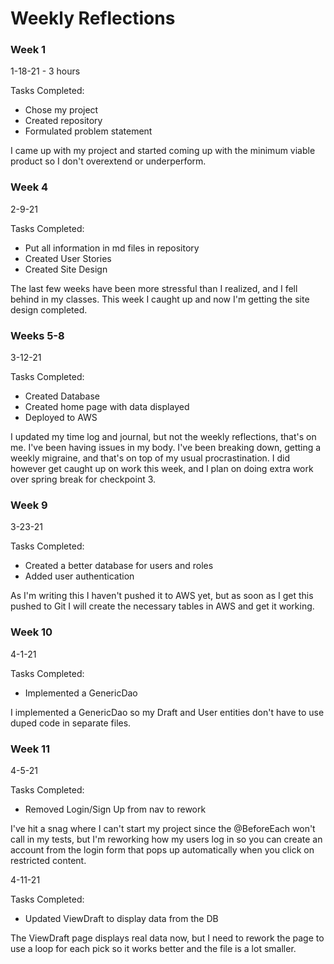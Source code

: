 # Weekly Reflections

### Week 1
1-18-21 - 3 hours

Tasks Completed:
* Chose my project
* Created repository
* Formulated problem statement

I came up with my project and started coming up with the minimum viable product so I don't overextend or underperform.

### Week 4
2-9-21

Tasks Completed:
* Put all information in md files in repository
* Created User Stories
* Created Site Design

The last few weeks have been more stressful than I realized, and I fell behind in my classes.
This week I caught up and now I'm getting the site design completed.

### Weeks 5-8
3-12-21

Tasks Completed:
* Created Database
* Created home page with data displayed
* Deployed to AWS

I updated my time log and journal, but not the weekly reflections, that's on me. I've been having issues in my body. I've been breaking down, getting a weekly migraine, and that's on top of my usual procrastination.
I did however get caught up on work this week, and I plan on doing extra work over spring break for checkpoint 3.

### Week 9
3-23-21

Tasks Completed:
* Created a better database for users and roles
* Added user authentication

As I'm writing this I haven't pushed it to AWS yet, but as soon as I get this pushed to Git I will create the necessary tables in AWS and get it working.

### Week 10
4-1-21

Tasks Completed:
* Implemented a GenericDao

I implemented a GenericDao so my Draft and User entities don't have to use duped code in separate files.

### Week 11
4-5-21

Tasks Completed:
* Removed Login/Sign Up from nav to rework

I've hit a snag where I can't start my project since the @BeforeEach won't call in my tests, but I'm reworking how my users log in so you can create an account from the login form that pops up automatically when you click on restricted content.

4-11-21

Tasks Completed:
* Updated ViewDraft to display data from the DB

The ViewDraft page displays real data now, but I need to rework the page to use a loop for each pick so it works better and the file is a lot smaller.